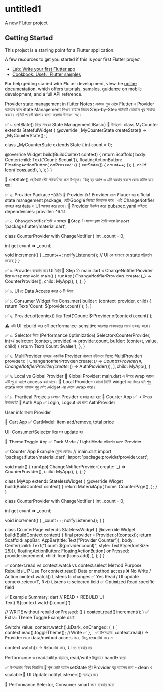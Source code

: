 # untitled1

A new Flutter project.

## Getting Started

This project is a starting point for a Flutter application.

A few resources to get you started if this is your first Flutter project:

- [Lab: Write your first Flutter app](https://docs.flutter.dev/get-started/codelab)
- [Cookbook: Useful Flutter samples](https://docs.flutter.dev/cookbook)

For help getting started with Flutter development, view the
[online documentation](https://docs.flutter.dev/), which offers tutorials,
samples, guidance on mobile development, and a full API reference.

Provider state management in flutter Notes :
একদম শুরু থেকে Flutter এ Provider ব্যাবহার করে State Management শিখতে চাইলে নিচের Step-by-Step গাইডটি তোমাকে খুব সাহায্য করবে। প্রতিটি পয়েন্ট বাংলায় ব্যাখ্যা করলাম উদাহরণ সহ।

✅ ১. setState() দিয়ে সাধারন State Management (Basic)
🔹 উদাহরণ:
class MyCounter extends StatefulWidget {
  @override
  _MyCounterState createState() => _MyCounterState();
}

class _MyCounterState extends State<MyCounter> {
  int count = 0;

  @override
  Widget build(BuildContext context) {
    return Scaffold(
      body: Center(child: Text('Count: $count')),
      floatingActionButton: FloatingActionButton(
        onPressed: () {
          setState(() {
            count++;
          });
        },
        child: Icon(Icons.add),
      ),
    );
  }
}

🔸 setState() ছোটখাট স্টেট পরিবর্তনের জন্য উপযুক্ত। কিন্তু বড় অ্যাপ এ এটি ব্যবহার করলে কোড জটিল হয়ে যায়।

✅ ২. Provider Package পরিচিতি
🔹 Provider কি?
Provider হলো Flutter এর official state management package, যেটি Google নিজেই রিকমেন্ড করে।
 এটি ChangeNotifier ব্যবহার করে data ও UI আলাদা করে রাখে।
🔹 Provider ইনস্টল করো pubspec.yaml ফাইলে:
dependencies:
  provider: ^6.1.1


✅ ৩. ChangeNotifier তৈরি ও ব্যবহার
🔹 Step 1: মডেল ক্লাস তৈরি করো
import 'package:flutter/material.dart';

class CounterProvider with ChangeNotifier {
  int _count = 0;

  int get count => _count;

  void increment() {
    _count++;
    notifyListeners(); // UI কে জানানো যে state পরিবর্তন হয়েছে
  }
}


✅ ৪. Provider ব্যবহার করে UI তৈরি
🔹 Step 2: main.dart এ ChangeNotifierProvider দিয়ে wrap করো
void main() {
  runApp(
    ChangeNotifierProvider(
      create: (_) => CounterProvider(),
      child: MyApp(),
    ),
  );
}


✅ ৫. UI তে Data Access করার ৩ টি উপায়

✅ ১. Consumer Widget দিয়ে
Consumer<CounterProvider>(
  builder: (context, provider, child) {
    return Text('Count: ${provider.count}');
  },
)


✅ ২. Provider.of(context) দিয়ে
Text('Count: ${Provider.of<CounterProvider>(context).count}');

⚠️ এটা UI rebuild করে তাই performance-sensitive জায়গায় সাবধানতার সাথে ব্যবহার করো।

✅ ৩. Selector দিয়ে (Performance Optimization)
Selector<CounterProvider, int>(
  selector: (context, provider) => provider.count,
  builder: (context, value, child) {
    return Text('Count: $value');
  },
)


✅ ৬. MultiProvider ব্যবহার
একাধিক Provider থাকলে এইভাবে লিখো:
MultiProvider(
  providers: [
    ChangeNotifierProvider(create: (_) => CounterProvider()),
    ChangeNotifierProvider(create: (_) => AuthProvider()),
  ],
  child: MyApp(),
)


✅ ৭. Local vs Global Provider
🔹 Global Provider:
main.dart এ উপরে wrap করলে এটি পুরো অ্যাপে access করা যাবে।
🔹 Local Provider:
কোনো নির্দিষ্ট widget এর ভিতর যদি শুধু state লাগে, তাহলে শুধু সেই widget এর ভেতর wrap করো।

✅ ৮. Practical Projects যেখানে Provider ব্যবহার করা হয়:
🔹 Counter App ✅
→ উপরের উদাহরণই
🔹 Auth App ✅
Login, Logout এর জন্য AuthProvider


User info রাখতে Provider


🔹 Cart App ✅
CartModel: item add/remove, total price


UI: Consumer/Selector দিয়ে সব update হয়


🔹 Theme Toggle App ✅
Dark Mode / Light Mode পরিবর্তন করতে Provider



✅ Counter App Example (ফুল কোড):
// main.dart
import 'package:flutter/material.dart';
import 'package:provider/provider.dart';

void main() {
  runApp(
    ChangeNotifierProvider(
      create: (_) => CounterProvider(),
      child: MyApp(),
    ),
  );
}

class MyApp extends StatelessWidget {
  @override
  Widget build(BuildContext context) {
    return MaterialApp(
      home: CounterPage(),
    );
  }
}

class CounterProvider with ChangeNotifier {
  int _count = 0;

  int get count => _count;

  void increment() {
    _count++;
    notifyListeners();
  }
}

class CounterPage extends StatelessWidget {
  @override
  Widget build(BuildContext context) {
    final provider = Provider.of<CounterProvider>(context);
    return Scaffold(
      appBar: AppBar(title: Text("Provider Counter")),
      body: Center(child: Text("Count: ${provider.count}", style: TextStyle(fontSize: 25))),
      floatingActionButton: FloatingActionButton(
        onPressed: provider.increment,
        child: Icon(Icons.add),
      ),
    );
  }
}

✅ context.read vs context.watch vs context.select
Method
Purpose
Rebuilds UI?
Use For
context.read<T>()
Data or method access
❌ No
Write / Action
context.watch<T>()
Listens to changes
✅ Yes
Read / UI update
context.select<T, R>()
Listens to selected field
✅ Optimized
Read specific field

✅ Example Summary:
dart
// READ + REBUILD UI
Text('${context.watch<CounterProvider>().count}')

// WRITE without rebuild
onPressed: () {
  context.read<CounterProvider>().increment();
}
✅ Extra: Theme Toggle Example
dart

Switch(
  value: context.watch<ThemeProvider>().isDark,
  onChanged: (_) {
    context.read<ThemeProvider>().toggleTheme(); // Write ✅
  },
)
✅ উপসংহার:
context.read() → Provider থেকে data/method access করে, কিন্তু rebuild করে না


context.watch() → Rebuild করে, UI তে ব্যবহার হয়


Performance ও readability বাড়াতে, read/write ভিন্নভাবে handle করো



✅ উপসংহার:
বিষয়
বিস্তারিত
🎯 শুরু
ছোট অ্যাপে setState
📦 Provider
বড় অ্যাপের জন্য - clean ও scalable
🔁 UI Update
notifyListeners() ব্যবহার করে


🧠 Performance
Selector, Consumer smart ভাবে ব্যবহার করো
